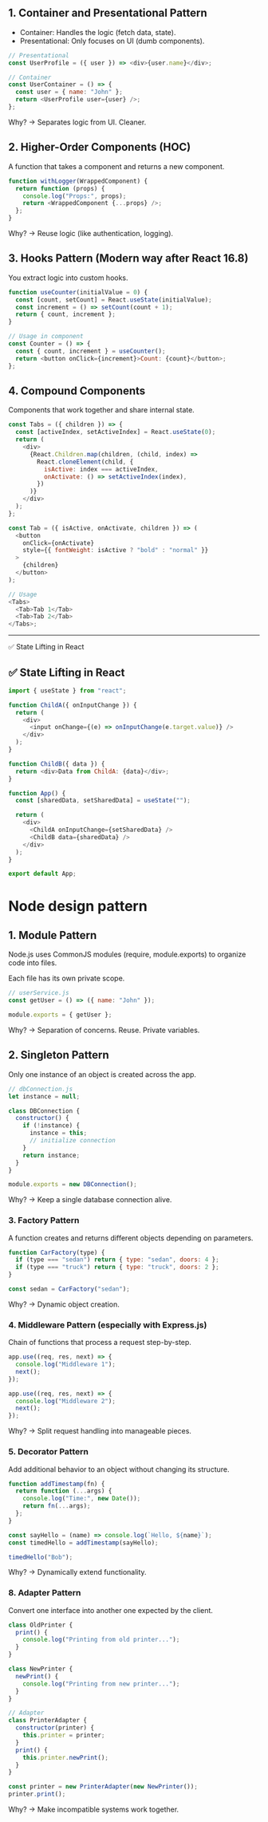 ## 1. Container and Presentational Pattern

- Container: Handles the logic (fetch data, state).
- Presentational: Only focuses on UI (dumb components).

```js
// Presentational
const UserProfile = ({ user }) => <div>{user.name}</div>;

// Container
const UserContainer = () => {
  const user = { name: "John" };
  return <UserProfile user={user} />;
};
```

Why? → Separates logic from UI. Cleaner.

## 2. Higher-Order Components (HOC)

A function that takes a component and returns a new component.

```js
function withLogger(WrappedComponent) {
  return function (props) {
    console.log("Props:", props);
    return <WrappedComponent {...props} />;
  };
}
```

Why? → Reuse logic (like authentication, logging).

## 3. Hooks Pattern (Modern way after React 16.8)

You extract logic into custom hooks.

```js
function useCounter(initialValue = 0) {
  const [count, setCount] = React.useState(initialValue);
  const increment = () => setCount(count + 1);
  return { count, increment };
}

// Usage in component
const Counter = () => {
  const { count, increment } = useCounter();
  return <button onClick={increment}>Count: {count}</button>;
};
```

## 4. Compound Components

Components that work together and share internal state.

```js
const Tabs = ({ children }) => {
  const [activeIndex, setActiveIndex] = React.useState(0);
  return (
    <div>
      {React.Children.map(children, (child, index) =>
        React.cloneElement(child, {
          isActive: index === activeIndex,
          onActivate: () => setActiveIndex(index),
        })
      )}
    </div>
  );
};

const Tab = ({ isActive, onActivate, children }) => (
  <button
    onClick={onActivate}
    style={{ fontWeight: isActive ? "bold" : "normal" }}
  >
    {children}
  </button>
);

// Usage
<Tabs>
  <Tab>Tab 1</Tab>
  <Tab>Tab 2</Tab>
</Tabs>;
```

---

✅ State Lifting in React

## ✅ State Lifting in React

```js
import { useState } from "react";

function ChildA({ onInputChange }) {
  return (
    <div>
      <input onChange={(e) => onInputChange(e.target.value)} />
    </div>
  );
}

function ChildB({ data }) {
  return <div>Data from ChildA: {data}</div>;
}

function App() {
  const [sharedData, setSharedData] = useState("");

  return (
    <div>
      <ChildA onInputChange={setSharedData} />
      <ChildB data={sharedData} />
    </div>
  );
}

export default App;
```

# Node design pattern

## 1. Module Pattern

Node.js uses CommonJS modules (require, module.exports) to organize code into files.

Each file has its own private scope.

```js
// userService.js
const getUser = () => ({ name: "John" });

module.exports = { getUser };
```

Why? → Separation of concerns. Reuse. Private variables.

## 2. Singleton Pattern

Only one instance of an object is created across the app.

```js
// dbConnection.js
let instance = null;

class DBConnection {
  constructor() {
    if (!instance) {
      instance = this;
      // initialize connection
    }
    return instance;
  }
}

module.exports = new DBConnection();
```

Why? → Keep a single database connection alive.

### 3. Factory Pattern

A function creates and returns different objects depending on parameters.

```js
function CarFactory(type) {
  if (type === "sedan") return { type: "sedan", doors: 4 };
  if (type === "truck") return { type: "truck", doors: 2 };
}

const sedan = CarFactory("sedan");
```

Why? → Dynamic object creation.

### 4. Middleware Pattern (especially with Express.js)

Chain of functions that process a request step-by-step.

```js
app.use((req, res, next) => {
  console.log("Middleware 1");
  next();
});

app.use((req, res, next) => {
  console.log("Middleware 2");
  next();
});
```

Why? → Split request handling into manageable pieces.

### 5. Decorator Pattern

Add additional behavior to an object without changing its structure.

```js
function addTimestamp(fn) {
  return function (...args) {
    console.log("Time:", new Date());
    return fn(...args);
  };
}

const sayHello = (name) => console.log(`Hello, ${name}`);
const timedHello = addTimestamp(sayHello);

timedHello("Bob");
```

Why? → Dynamically extend functionality.

### 8. Adapter Pattern

Convert one interface into another one expected by the client.

```js
class OldPrinter {
  print() {
    console.log("Printing from old printer...");
  }
}

class NewPrinter {
  newPrint() {
    console.log("Printing from new printer...");
  }
}

// Adapter
class PrinterAdapter {
  constructor(printer) {
    this.printer = printer;
  }
  print() {
    this.printer.newPrint();
  }
}

const printer = new PrinterAdapter(new NewPrinter());
printer.print();
```

Why? → Make incompatible systems work together.

